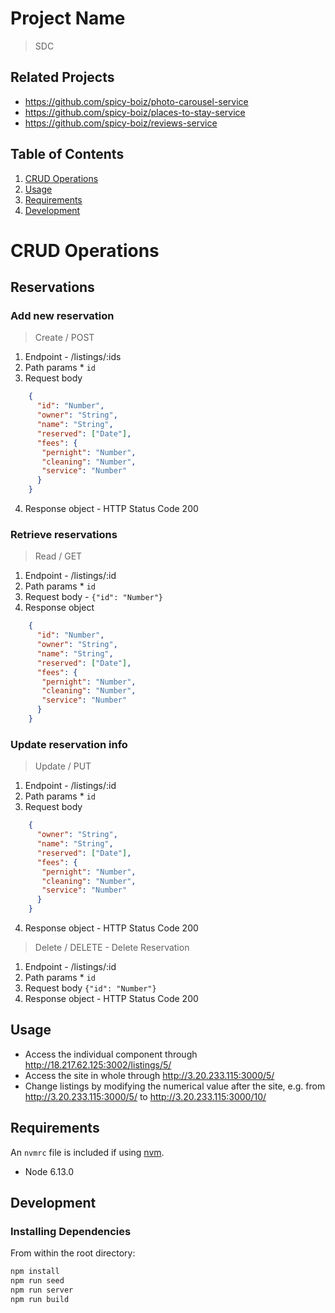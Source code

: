 # Project Name
> SDC
## Related Projects

  - https://github.com/spicy-boiz/photo-carousel-service
  - https://github.com/spicy-boiz/places-to-stay-service
  - https://github.com/spicy-boiz/reviews-service

## Table of Contents

1. [CRUD Operations](#CRUD)
1. [Usage](#Usage)
1. [Requirements](#requirements)
1. [Development](#development)

# CRUD Operations

  ## Reservations

### Add new reservation
  > Create / POST
  1. Endpoint
    - /listings/:ids
  2. Path params
    * `id`
  3. Request body
  ```json
      {
        "id": "Number",
        "owner": "String",
        "name": "String",
        "reserved": ["Date"],
        "fees": {
         "pernight": "Number",
         "cleaning": "Number",
         "service": "Number"
        }
      }
  ```
  4. Response object
    - HTTP Status Code 200

### Retrieve reservations
  > Read / GET
  1. Endpoint
    - /listings/:id
  2. Path params
    * `id`
  3. Request body
    - `{"id": "Number"}`
  4. Response object
  ```json
      {
        "id": "Number",
        "owner": "String",
        "name": "String",
        "reserved": ["Date"],
        "fees": {
         "pernight": "Number",
         "cleaning": "Number",
         "service": "Number"
        }
      }
  ```

### Update reservation info
  > Update / PUT
  1. Endpoint
    - /listings/:id
  2. Path params
    * `id`
  3. Request body
  ```json
      {
        "owner": "String",
        "name": "String",
        "reserved": ["Date"],
        "fees": {
         "pernight": "Number",
         "cleaning": "Number",
         "service": "Number"
        }
      }
  ```
  4. Response object
    - HTTP Status Code 200

  > Delete / DELETE - Delete Reservation
  1. Endpoint
    - /listings/:id
  2. Path params
    * `id`
  3. Request body
    `{"id": "Number"}`
  4. Response object
    - HTTP Status Code 200

## Usage

- Access the individual component through http://18.217.62.125:3002/listings/5/
- Access the site in whole through http://3.20.233.115:3000/5/
- Change listings by modifying the numerical value after the site, e.g. from http://3.20.233.115:3000/5/ to http://3.20.233.115:3000/10/

## Requirements

An `nvmrc` file is included if using [nvm](https://github.com/creationix/nvm).

- Node 6.13.0

## Development

### Installing Dependencies

From within the root directory:

```sh
npm install
npm run seed
npm run server
npm run build

